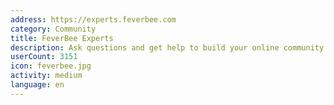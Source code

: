 ```yaml
---
address: https://experts.feverbee.com
category: Community
title: FeverBee Experts
description: Ask questions and get help to build your online community
userCount: 3151
icon: feverbee.jpg
activity: medium
language: en
---
```

